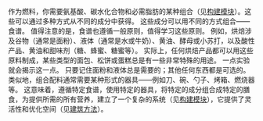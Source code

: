 作为燃料，你需要氨基酸、碳水化合物和必需脂肪的某种组合（见[构建模块]()）。这些可以通过多种方式从不同的成分中获得。
这些成分可以用不同的方式组合——食谱。
值得注意的是，食谱也遵循一般原则，值得学习这些原则。
例如，烘焙涉及谷物（通常是面粉）、液体（通常是水或牛奶）、黄油、酵母或小苏打，以及酸性产品、黄油和甜味剂（糖、蜂蜜、糖蜜等）。
实际上，任何烘焙产品都可以用这些原料制成，某些类型的面包、松饼或蛋糕总是有一些非常特殊的用途。
一点实验就会揭示这一点。 
只要记住面粉和液体总是需要的；其他任何东西都是可选的。 
类似地，组合配料通常需要某种形式的器具——例如刀、碗、勺子、烤箱、燃烧器等。 
这意味着，遵循特定食谱，使用特定的器具，将特定的成分组合成特定的膳食，为提供所需的所有营养，建立了一个复杂的系统（见[构建模块]()），它提供了灵活性和优化空间（见[建筑方法]()）。 